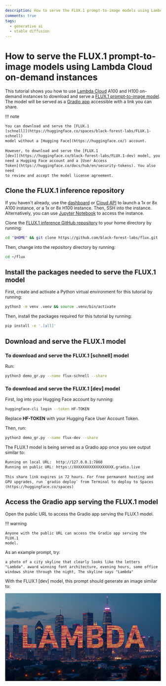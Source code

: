 ```yaml
---
description: How to serve the FLUX.1 prompt-to-image models using Lambda Cloud on-demand instances
comments: true
tags:
  - generative ai
  - stable diffusion
---
```


# How to serve the FLUX.1 prompt-to-image models using Lambda Cloud on-demand instances

This tutorial shows you how to use [Lambda
Cloud](https://lambdalabs.com/service/gpu-cloud) A100 and H100 on-demand
instances to download and serve a [FLUX.1 prompt-to-image
model](https://blackforestlabs.ai/). The model will be served as a [Gradio
app](https://www.gradio.app/) accessible with a link you can share.

!!! note

    You can download and serve the [FLUX.1
    [schnell]](https://huggingface.co/spaces/black-forest-labs/FLUX.1-schnell)
    model without a [Hugging Face](https://huggingface.co/) account.

    However, to download and serve the [FLUX.1
    [dev]](https://huggingface.co/black-forest-labs/FLUX.1-dev) model, you
    need a Hugging Face account and a [User Access
    Token](https://huggingface.co/docs/hub/en/security-tokens). You also need
    to review and accept the model license agreement.

## Clone the FLUX.1 inference repository

If you haven't already, use the
[dashboard](https://cloud.lambdalabs.com/instances) or [Cloud
API](https://docs.lambdalabs.com/on-demand-cloud/cloud-api) to launch a 1x or
8x A100 instance, or a 1x or 8x H100 instance. Then, SSH into the instance.
Alternatively, you can use [Jupyter
Notebook](https://docs.lambdalabs.com/on-demand-cloud/getting-started#how-do-i-open-jupyter-notebook-on-my-instance)
to access the instance.

Clone the [FLUX.1 inference GitHub
repository](https://github.com/black-forest-labs/flux) to your home directory
by running:

```bash
cd "$HOME" && git clone https://github.com/black-forest-labs/flux.git
```

Then, change into the repository directory by running:

```bash
cd ~/flux
```

## Install the packages needed to serve the FLUX.1 model

First, create and activate a Python virtual environment for this tutorial by
running:

```bash
python3 -m venv .venv && source .venv/bin/activate
```

Then, install the packages required for this tutorial by running:

```bash
pip install -e '.[all]'
```

## Download and serve the FLUX.1 model

### To download and serve the FLUX.1 [schnell] model

Run:

```bash
python3 demo_gr.py --name flux-schnell --share
```

### To download and serve the FLUX.1 [dev] model

First, log into your Hugging Face account by running:

```bash
huggingface-cli login --token HF-TOKEN
```

Replace **HF-TOKEN** with your Hugging Face User Account Token.

Then, run:

```bash
python3 demo_gr.py --name flux-dev --share
```

The FLUX.1 model is being served as a Gradio app once you see output similar
to:

```
Running on local URL:  http://127.0.0.1:7860
Running on public URL: https://XXXXXXXXXXXXXXXXXX.gradio.live

This share link expires in 72 hours. For free permanent hosting and GPU upgrades, run `gradio deploy` from Terminal to deploy to Spaces (https://huggingface.co/spaces)
```


## Access the Gradio app serving the FLUX.1 model

Open the public URL to access the Gradio app serving the FLUX.1 model.

!!! warning

    Anyone with the public URL can access the Gradio app serving the FLUX.1
    model.

As an example prompt, try:

```
a photo of a city skyline that clearly looks like the letters "Lambda". award winning font architecture, evening hours, some office windows shine through the night, The skyline says "Lambda"
```

With the FLUX.1 [dev] model, this prompt should generate an image similar to:

![a photo of a city skyline that clearly looks like the letters "Lambda". award winning font architecture, evening hours, some office windows shine through the night, The skyline says "Lambda"](../../assets/images/flux-lambda-skyline.jpg)
